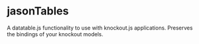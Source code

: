 # jasonTables
A datatable.js functionality to use with knockout.js applications. Preserves the bindings of your knockout models.


